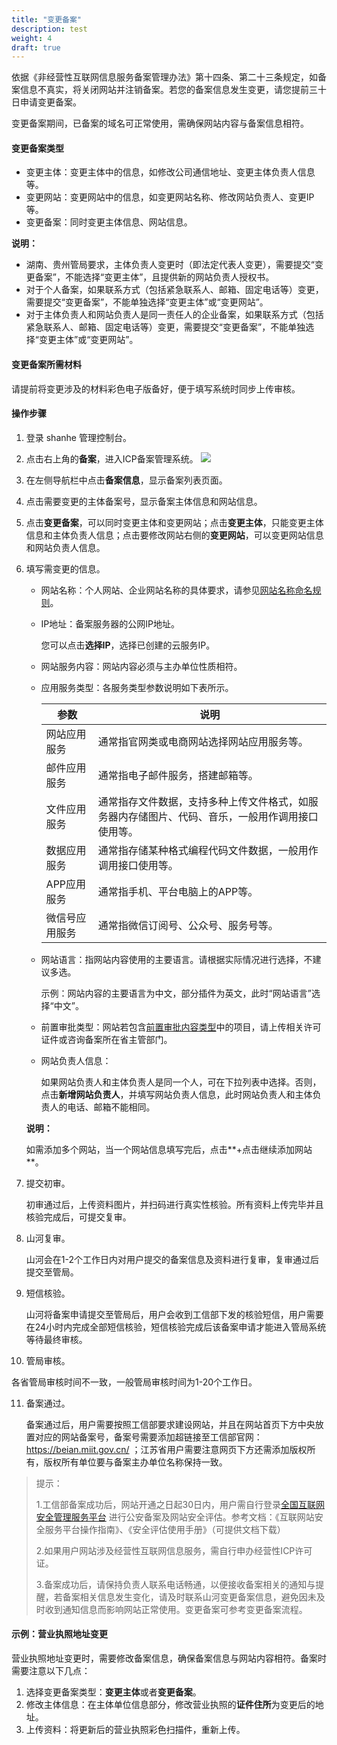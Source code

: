 ```yaml
---
title: "变更备案"
description: test
weight: 4
draft: true
---
```




依据《非经营性互联网信息服务备案管理办法》第十四条、第二十三条规定，如备案信息不真实，将关闭网站并注销备案。若您的备案信息发生变更，请您提前三十日申请变更备案。

变更备案期间，已备案的域名可正常使用，需确保网站内容与备案信息相符。

#### 变更备案类型

- 变更主体：变更主体中的信息，如修改公司通信地址、变更主体负责人信息等。
- 变更网站：变更网站中的信息，如变更网站名称、修改网站负责人、变更IP等。
- 变更备案：同时变更主体信息、网站信息。

**说明：**

- 湖南、贵州管局要求，主体负责人变更时（即法定代表人变更），需要提交“变更备案”，不能选择“变更主体”，且提供新的网站负责人授权书。
- 对于个人备案，如果联系方式（包括紧急联系人、邮箱、固定电话等）变更，需要提交“变更备案”，不能单独选择“变更主体”或“变更网站”。
- 对于主体负责人和网站负责人是同一责任人的企业备案，如果联系方式（包括紧急联系人、邮箱、固定电话等）变更，需要提交“变更备案”，不能单独选择“变更主体”或“变更网站”。

#### 变更备案所需材料

请提前将变更涉及的材料彩色电子版备好，便于填写系统时同步上传审核。

#### 操作步骤

1. 登录 shanhe 管理控制台。

2. 点击右上角的**备案**，进入ICP备案管理系统。
   ![](../../_images/icp_management.png)

3. 在左侧导航栏中点击**备案信息**，显示备案列表页面。

4. 点击需要变更的主体备案号，显示备案主体信息和网站信息。

5. 点击**变更备案**，可以同时变更主体和变更网站；点击**变更主体**，只能变更主体信息和主体负责人信息；点击要修改网站右侧的**变更网站**，可以变更网站信息和网站负责人信息。

6. 填写需变更的信息。

   - 网站名称：个人网站、企业网站名称的具体要求，请参见[网站名称命名规则](../../intro/limit/)。

   - IP地址：备案服务器的公网IP地址。

     您可以点击**选择IP**，选择已创建的云服务IP。

   - 网站服务内容：网站内容必须与主办单位性质相符。

   - 应用服务类型：各服务类型参数说明如下表所示。

     | 参数           | 说明                                                         |
     | -------------- | ------------------------------------------------------------ |
     | 网站应用服务   | 通常指官网类或电商网站选择网站应用服务等。                   |
     | 邮件应用服务   | 通常指电子邮件服务，搭建邮箱等。                             |
     | 文件应用服务   | 通常指存文件数据，支持多种上传文件格式，如服务器内存储图片、代码、音乐，一般用作调用接口使用等。 |
     | 数据应用服务   | 通常指存储某种格式编程代码文件数据，一般用作调用接口使用等。 |
     | APP应用服务    | 通常指手机、平台电脑上的APP等。                              |
     | 微信号应用服务 | 通常指微信订阅号、公众号、服务号等。                         |

   - 网站语言：指网站内容使用的主要语言。请根据实际情况进行选择，不建议多选。

     示例：网站内容的主要语言为中文，部分插件为英文，此时“网站语言”选择“中文”。

   - 前置审批类型：网站若包含[前置审批内容类型](../../prepare/pre_approval/)中的项目，请上传相关许可证件或咨询备案所在省主管部门。

   - 网站负责人信息：

     如果网站负责人和主体负责人是同一个人，可在下拉列表中选择。否则，点击**新增网站负责人**，并填写网站负责人信息，此时网站负责人和主体负责人的电话、邮箱不能相同。

   **说明：**

   如需添加多个网站，当一个网站信息填写完后，点击**+点击继续添加网站**。

7. 提交初审。

   初审通过后，上传资料图片，并扫码进行真实性核验。所有资料上传完毕并且核验完成后，可提交复审。

8. 山河复审。

   山河会在1-2个工作日内对用户提交的备案信息及资料进行复审，复审通过后提交至管局。

9. 短信核验。

   山河将备案申请提交至管局后，用户会收到工信部下发的核验短信，用户需要在24小时内完成全部短信核验，短信核验完成后该备案申请才能进入管局系统等待最终审核。

10. 管局审核。

   各省管局审核时间不一致，一般管局审核时间为1-20个工作日。

11. 备案通过。

    备案通过后，用户需要按照工信部要求建设网站，并且在网站首页下方中央放置对应的网站备案号，备案号需要添加超链接至工信部官网：https://beian.miit.gov.cn/ ；江苏省用户需要注意网页下方还需添加版权所有，版权所有单位要与备案主办单位名称保持一致。




> 提示：
>
> 1.工信部备案成功后，网站开通之日起30日内，用户需自行登录[全国互联网安全管理服务平台](http://www.beian.gov.cn/portal/index.do) 进行公安备案及网站安全评估。参考文档：《互联网站安全服务平台操作指南》、《安全评估使用手册》（可提供文档下载）
>
> 2.如果用户网站涉及经营性互联网信息服务，需自行申办经营性ICP许可证。
>
> 3.备案成功后，请保持负责人联系电话畅通，以便接收备案相关的通知与提醒，若备案相关信息发生变化，请及时联系山河变更备案信息，避免因未及时收到通知信息而影响网站正常使用。变更备案可参考变更备案流程。

#### 示例：营业执照地址变更

营业执照地址变更时，需要修改备案信息，确保备案信息与网站内容相符。备案时需要注意以下几点：

1. 选择变更备案类型：**变更主体**或者**变更备案**。
2. 修改主体信息：在主体单位信息部分，修改营业执照的**证件住所**为变更后的地址。
3. 上传资料：将更新后的营业执照彩色扫描件，重新上传。